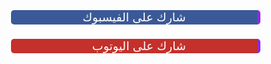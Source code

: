 <!DOCTYPE html> <html lang="en"> <head> <title>social media a3chiry</title> <meta charset="UTF-8"> <link rel="stylesheet" href="https://stackpath.bootstrapcdn.com/font-awesome/4.7.0/css/font-awesome.min.css" > <link href="https://fonts.googleapis.com/css2?family=Cairo:wght@700&display=swap" rel="stylesheet"> <link rel="stylesheet"type="text/css"href="https://codepen.io/abdo-g-zi/pen/ZEbdjpR.css"> <style type="text/css"> body{ font-family: 'Cairo', sans-serif; } /*الفيس بوك*/ .fb{ text-align:center; width:300px color:#fff; background-color:#3b5998; border-radius:5px; font-size:19px; border-right: 5px solid blueviolet; } .bg1{ padding-left:5px; padding-top:59px; margin-left:100px; position:relative; left:-53px; } #col{ color:#fff; } /*الوتوب*/ .yt{ text-align:center; width:300px color:#fff; background-color:#c4302b; border-radius:5px; font-size:19px; border-right: 5px solid blueviolet; } .bg2{ padding-left:5px; padding-top:23px; margin-left:100px; position:relative; left:-53px; } /* الازالة الخط الازرق منه*/ a{ text-decoration:none;} #col2{ color:#fff; } </style> </head> <body> <div class="bg1" > <a href="https://www.facebook.com/abdo.galle" ><span id="col2" > <div class="fb" > <i class="fa fa-facebook" aria-hidden="true"></i></span> <span>شارك على الفيسبوك<span> </div></a> </div> <div class="bg2" > <a href="https://www.youtube.com/channel/UCBFztWu_HDDBNsK3eNoqjew" ><span id="col" > <div class="yt" > <i class="fa fa-youtube-play" aria-hidden="true"></i></span> <span>&nbsp;&nbsp;&nbsp;شارك على اليوتوب<span> </div></a> </div> <script type="text/javascript"> </script> </body> </html>
